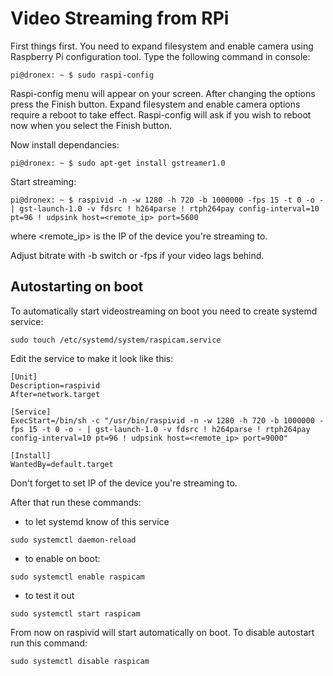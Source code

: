 # Video Streaming from RPi

First things first. You need to expand filesystem and enable camera using Raspberry Pi configuration tool. Type the following command in console:
```script
pi@dronex: ~ $ sudo raspi-config
```
Raspi-config menu will appear on your screen. After changing the options press the Finish button. Expand filesystem and enable camera options require a reboot to take effect. Raspi-config will ask if you wish to reboot now when you select the Finish button.

Now install dependancies:
```script
pi@dronex: ~ $ sudo apt-get install gstreamer1.0
```

Start streaming:
```script
pi@dronex: ~ $ raspivid -n -w 1280 -h 720 -b 1000000 -fps 15 -t 0 -o - | gst-launch-1.0 -v fdsrc ! h264parse ! rtph264pay config-interval=10 pt=96 ! udpsink host=<remote_ip> port=5600
```
where <remote_ip> is the IP of the device you're streaming to.

Adjust bitrate with -b switch or -fps if your video lags behind.

## Autostarting on boot
To automatically start videostreaming on boot you need to create systemd service:
```script
sudo touch /etc/systemd/system/raspicam.service
```
Edit the service to make it look like this:
```script
[Unit]
Description=raspivid
After=network.target

[Service]
ExecStart=/bin/sh -c "/usr/bin/raspivid -n -w 1280 -h 720 -b 1000000 -fps 15 -t 0 -o - | gst-launch-1.0 -v fdsrc ! h264parse ! rtph264pay config-interval=10 pt=96 ! udpsink host=<remote_ip> port=9000"

[Install]
WantedBy=default.target
```
Don't forget to set IP of the device you're streaming to.

After that run these commands:
- to let systemd know of this service
```script
sudo systemctl daemon-reload
```
- to enable on boot:
```script
sudo systemctl enable raspicam
```
- to test it out
```script
sudo systemctl start raspicam
```
From now on raspivid will start automatically on boot.
To disable autostart run this command:
```script
sudo systemctl disable raspicam
```

